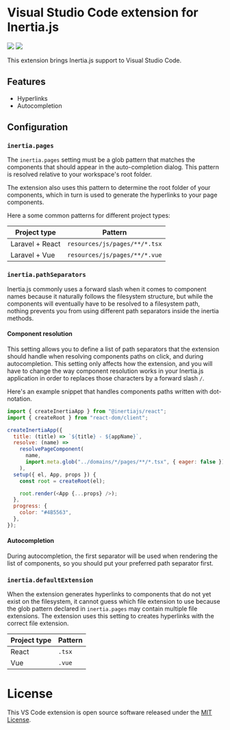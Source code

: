 # Visual Studio Code extension for Inertia.js

[![](https://img.shields.io/visual-studio-marketplace/v/jaush-m.inertia-intellisense?color=374151&label=Visual%20Studio%20Marketplace&labelColor=000&logo=visual-studio-code&logoColor=0098FF)](https://marketplace.visualstudio.com/items?itemName=jaush-m.inertia-intellisense)
[![](https://img.shields.io/visual-studio-marketplace/v/jaush-m.inertia-intellisense?color=374151&label=Open%20VSX%20Registry&labelColor=000&logo=data:image/svg+xml;base64,PD94bWwgdmVyc2lvbj0iMS4wIiBlbmNvZGluZz0idXRmLTgiPz4KPHN2ZyB2aWV3Qm94PSI0LjYgNSA5Ni4yIDEyMi43IiB4bWxucz0iaHR0cDovL3d3dy53My5vcmcvMjAwMC9zdmciPgogIDxwYXRoIGQ9Ik0zMCA0NC4yTDUyLjYgNUg3LjN6TTQuNiA4OC41aDQ1LjNMMjcuMiA0OS40em01MSAwbDIyLjYgMzkuMiAyMi42LTM5LjJ6IiBmaWxsPSIjYzE2MGVmIi8+CiAgPHBhdGggZD0iTTUyLjYgNUwzMCA0NC4yaDQ1LjJ6TTI3LjIgNDkuNGwyMi43IDM5LjEgMjIuNi0zOS4xem01MSAwTDU1LjYgODguNWg0NS4yeiIgZmlsbD0iI2E2MGVlNSIvPgo8L3N2Zz4=&logoColor=0098FF)](https://open-vsx.org/extension/jaush-m/inertia)

This extension brings Inertia.js support to Visual Studio Code.

## Features

- Hyperlinks
- Autocompletion

## Configuration

### `inertia.pages`

The `inertia.pages` setting must be a glob pattern that matches the components
that should appear in the auto-completion dialog. This pattern is resolved
relative to your workspace's root folder.

The extension also uses this pattern to determine the root folder of your
components, which in turn is used to generate the hyperlinks to your page
components.

Here a some common patterns for different project types:

| Project type    | Pattern                       |
| --------------- | ----------------------------- |
| Laravel + React | `resources/js/pages/**/*.tsx` |
| Laravel + Vue   | `resources/js/pages/**/*.vue` |

### `inertia.pathSeparators`

Inertia.js commonly uses a forward slash when it comes to component names
because it naturally follows the filesystem structure, but while the components
will eventually have to be resolved to a filesystem path, nothing prevents you
from using different path separators inside the inertia methods.

#### Component resolution

This setting allows you to define a list of path separators that the extension
should handle when resolving components paths on click, and during
autocompletion. This setting only affects how the extension, and you will have
to change the way component resolution works in your Inertia.js application in
order to replaces those characters by a forward slash `/`.

Here's an example snippet that handles components paths written with
dot-notation.

```js
import { createInertiaApp } from "@inertiajs/react";
import { createRoot } from "react-dom/client";

createInertiaApp({
  title: (title) => `${title} - ${appName}`,
  resolve: (name) =>
    resolvePageComponent(
      name,
      import.meta.glob("../domains/*/pages/**/*.tsx", { eager: false })
    ),
  setup({ el, App, props }) {
    const root = createRoot(el);

    root.render(<App {...props} />);
  },
  progress: {
    color: "#4B5563",
  },
});
```

#### Autocompletion

During autocompletion, the first separator will be used when rendering the list
of components, so you should put your preferred path separator first.

### `inertia.defaultExtension`

When the extension generates hyperlinks to components that do not yet exist on
the filesystem, it cannot guess which file extension to use because the glob
pattern declared in `inertia.pages` may contain multiple file extensions. The
extension uses this setting to creates hyperlinks with the correct file
extension.

| Project type | Pattern |
| ------------ | ------- |
| React        | `.tsx`  |
| Vue          | `.vue`  |

# License

This VS Code extension is open source software released under the
[MIT License](./LICENSE.md).

